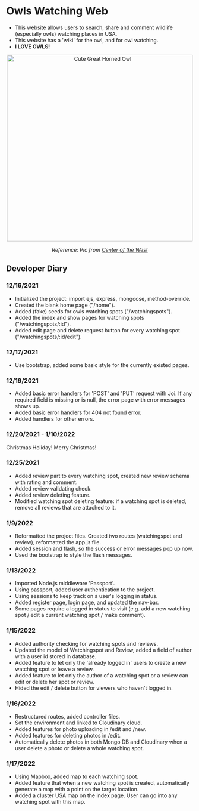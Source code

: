 # Owls Watching Web
- This website allows users to search, share and comment wildlife (especially owls) watching places in USA.
- This website has a 'wiki' for the owl, and for owl watching.
- <b>I LOVE OWLS!</b>

<p align="center">
  <img src="https://centerofthewest.org/wp-content/uploads/2013/10/gho-2.jpg" width="500" alt="Cute Great Horned Owl">
</p>
<p align="center">
<i>Reference: Pic from <a href="https://centerofthewest.org/2013/10/15/my-favorite-facts-about-great-horned-owls/">Center of the West</a></i>
</p>


## Developer Diary
### 12/16/2021
- Initialized the project: import ejs, express, mongoose, method-override.
- Created the blank home page ("/home").
- Added (fake) seeds for owls watching spots ("/watchingspots").
- Added the index and show pages for watching spots ("/watchingspots/:id").
- Added edit page and delete request button for every watching spot ("/watchingspots/:id/edit").

### 12/17/2021
- Use bootstrap, added some basic style for the currently existed pages.

### 12/19/2021
- Added basic error handlers for 'POST' and 'PUT' request with Joi. If any required field is missing or is null, the error page with error messages shows up.
- Added basic error handlers for 404 not found error.
- Added handlers for other errors.

### 12/20/2021 - 1/10/2022
Christmas Holiday! Merry Christmas!

### 12/25/2021
- Added review part to every watching spot, created new review schema with rating and comment.
- Added review validating check.
- Added review deleting feature.
- Modified watching spot deleting feature: if a watching spot is deleted, remove all reviews that are attached to it.

### 1/9/2022
- Reformatted the project files. Created two routes (watchingspot and review), reformatted the app.js file.
- Added session and flash, so the success or error messages pop up now.
- Used the bootstrap to style the flash messages.

### 1/13/2022
- Imported Node.js middleware 'Passport'.
- Using passport, added user authentication to the project.
- Using sessions to keep track on a user's logging in status.
- Added register page, login page, and updated the nav-bar.
- Some pages require a logged in status to visit (e.g. add a new watching spot / edit a current watching spot / make comment).

### 1/15/2022
- Added authority checking for watching spots and reviews.
- Updated the model of Watchingspot and Review, added a field of author with a user id stored in database.
- Added feature to let only the 'already logged in' users to create a new watching spot or leave a review.
- Added feature to let only the author of a watching spot or a review can edit or delete her spot or review.
- Hided the edit / delete button for viewers who haven't logged in.

### 1/16/2022
- Restructured routes, added controller files.
- Set the environment and linked to Cloudinary cloud.
- Added features for photo uploading in /edit and /new.
- Added features for deleting photos in /edit.
- Automatically delete photos in both Mongo DB and Cloudinary when a user delete a photo or delete a whole watching spot.

### 1/17/2022
- Using Mapbox, added map to each watching spot.
- Added feature that when a new watching spot is created, automatically generate a map with a point on the target location.
- Added a cluster USA map on the index page. User can go into any watching spot with this map.
